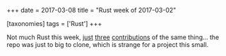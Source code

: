 +++
date = 2017-03-08
title = "Rust week of 2017-03-02"

[taxonomies]
tags = ['Rust']
+++

Not much Rust this week, [just][] [three][] [contributions] of the same
thing... the repo was just to big to clone, which is strange for a
project this small.

  [just]: https://github.com/killercup/cargo-edit/pull/113
  [three]: https://github.com/killercup/cargo-edit/pull/114
  [contributions]: https://github.com/killercup/cargo-edit/pull/115
